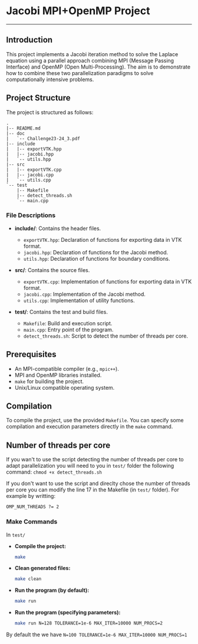 # Jacobi MPI+OpenMP Project

---

## Introduction

This project implements a Jacobi iteration method to solve the Laplace equation using a parallel approach combining MPI (Message Passing Interface) and OpenMP (Open Multi-Processing). The aim is to demonstrate how to combine these two parallelization paradigms to solve computationally intensive problems.

## Project Structure

The project is structured as follows:

```
.
|-- README.md
|-- doc
|   `-- Challenge23-24_3.pdf
|-- include
|   |-- exportVTK.hpp
|   |-- jacobi.hpp
|   `-- utils.hpp
|-- src
|   |-- exportVTK.cpp
|   |-- jacobi.cpp
|   `-- utils.cpp
`-- test
    |-- Makefile
    |-- detect_threads.sh
    `-- main.cpp
```

### File Descriptions

- **include/**: Contains the header files.
  - `exportVTK.hpp`: Declaration of functions for exporting data in VTK format.
  - `jacobi.hpp`: Declaration of functions for the Jacobi method.
  - `utils.hpp`: Declaration of functions for boundary conditions.

- **src/**: Contains the source files.
  - `exportVTK.cpp`: Implementation of functions for exporting data in VTK format.
  - `jacobi.cpp`: Implementation of the Jacobi method.
  - `utils.cpp`: Implementation of utility functions.

- **test/**: Contains the test and build files.
  - `Makefile`: Build and execution script.
  - `main.cpp`: Entry point of the program.
  - `detect_threads.sh`: Script to detect the number of threads per core.

## Prerequisites

- An MPI-compatible compiler (e.g., `mpic++`).
- MPI and OpenMP libraries installed.
- `make` for building the project.
- Unix/Linux compatible operating system.

## Compilation

To compile the project, use the provided `Makefile`. You can specify some compilation and execution parameters directly in the `make` command.

## Number of threads per core
If you wan't to use the script detecting the number of threads per core to adapt parallelization you will need to you in `test/` folder the following command:
`chmod +x detect_threads.sh`

If you don't want to use the script and direclty chose the number of threads per core you can modify the line 17 in the Makefile (in `test/` folder).
For example by writting:
```
OMP_NUM_THREADS ?= 2
```

### Make Commands

In `test/`

- **Compile the project:**
  ```sh
  make
  ```
- **Clean generated files:**
  ```sh
  make clean
  ```
- **Run the program (by default):**
  ```sh
  make run
  ```
- **Run the program (specifying parameters):**
  ```sh
  make run N=128 TOLERANCE=1e-6 MAX_ITER=10000 NUM_PROCS=2
  ```

By default the we have `N=100 TOLERANCE=1e-6 MAX_ITER=10000 NUM_PROCS=1`